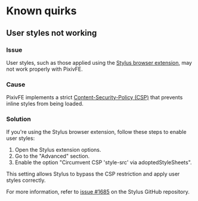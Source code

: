 # Known quirks

## User styles not working

### Issue

User styles, such as those applied using the [Stylus browser extension](https://add0n.com/stylus.html), may not work properly with PixivFE.

### Cause

PixivFE implements a strict [Content-Security-Policy (CSP)](https://developer.mozilla.org/en-US/docs/Web/HTTP/Headers/Content-Security-Policy) that prevents inline styles from being loaded.

### Solution

If you're using the Stylus browser extension, follow these steps to enable user styles:

1. Open the Stylus extension options.
2. Go to the "Advanced" section.
3. Enable the option "Circumvent CSP 'style-src' via adoptedStyleSheets".

This setting allows Stylus to bypass the CSP restriction and apply user styles correctly.

For more information, refer to [issue #1685](https://github.com/openstyles/stylus/issues/1685) on the Stylus GitHub repository.
